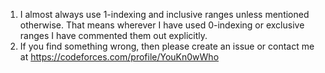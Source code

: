 1. I almost always use 1-indexing and inclusive ranges unless mentioned otherwise. That means wherever I have used 0-indexing or exclusive ranges I have commented them out explicitly.
2. If you find something wrong, then please create an issue or contact me at https://codeforces.com/profile/YouKn0wWho
